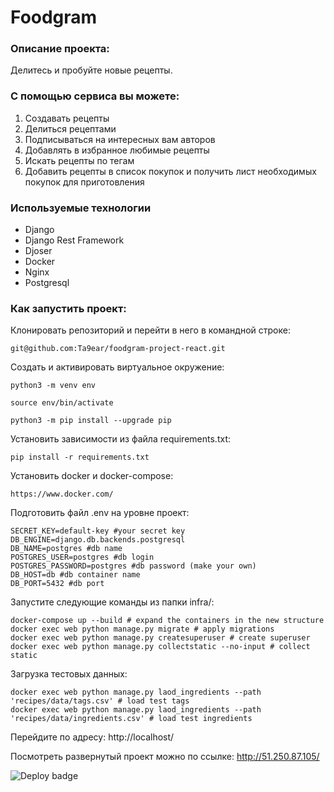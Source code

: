 # Foodgram

### Описание проекта:

Делитесь и пробуйте новые рецепты.

### С помощью сервиса вы можете:
1) Создавать рецепты
2) Делиться рецептами
3) Подписываться на интересных вам авторов
4) Добавлять в избранное любимые рецепты
5) Искать рецепты по тегам
6) Добавить рецепты в список покупок и получить лист необходимых покупок для приготовления


### Используемые технологии

* Django
* Django Rest Framework
* Djoser
* Docker
* Nginx
* Postgresql

### Как запустить проект:

Клонировать репозиторий и перейти в него в командной строке:

```
git@github.com:Ta9ear/foodgram-project-react.git
```

Cоздать и активировать виртуальное окружение:

```
python3 -m venv env
```

```
source env/bin/activate
```

```
python3 -m pip install --upgrade pip
```

Установить зависимости из файла requirements.txt:

```
pip install -r requirements.txt
```

Установить docker и docker-compose:

```
https://www.docker.com/
```

Подготовить файл .env на уровне проект:

```
SECRET_KEY=default-key #your secret key
DB_ENGINE=django.db.backends.postgresql
DB_NAME=postgres #db name 
POSTGRES_USER=postgres #db login
POSTGRES_PASSWORD=postgres #db password (make your own)
DB_HOST=db #db container name
DB_PORT=5432 #db port
```

Запустите следующие команды из папки infra/:

```
docker-compose up --build # expand the containers in the new structure
docker exec web python manage.py migrate # apply migrations
docker exec web python manage.py createsuperuser # create superuser
docker exec web python manage.py collectstatic --no-input # collect static
```

Загрузка тестовых данных:

```
docker exec web python manage.py laod_ingredients --path 'recipes/data/tags.csv' # load test tags
docker exec web python manage.py laod_ingredients --path 'recipes/data/ingredients.csv' # load test ingredients
```

Перейдите по адресу: http://localhost/


Посмотреть развернутый проект можно по ссылке:
http://51.250.87.105/


![Deploy badge](https://github.com/Ta9ear/foodgarm-project-react/actions/workflows/foodgram_workflow.yml/badge.svg)
